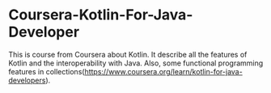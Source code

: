 # Coursera-Kotlin-For-Java-Developer
This is course from Coursera about Kotlin. It describe all the features of Kotlin and the interoperability with Java. Also, some functional programming features in collections(https://www.coursera.org/learn/kotlin-for-java-developers).
